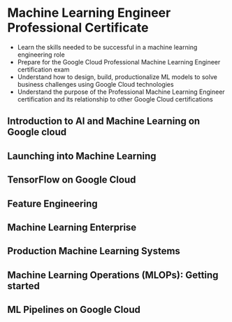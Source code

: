 # Machine Learning Engineer Professional Certificate
* Learn the skills needed to be successful in a machine learning engineering role
* Prepare for the Google Cloud Professional Machine Learning Engineer certification exam
* Understand how to design, build, productionalize ML models to solve business challenges using Google Cloud technologies
* Understand the purpose of the Professional Machine Learning Engineer certification and its relationship to other Google Cloud certifications

## Introduction to AI and Machine Learning on Google cloud
## Launching into Machine Learning
## TensorFlow on Google Cloud
## Feature Engineering
## Machine Learning Enterprise
## Production Machine Learning Systems
## Machine Learning Operations (MLOPs): Getting started
## ML Pipelines on Google Cloud